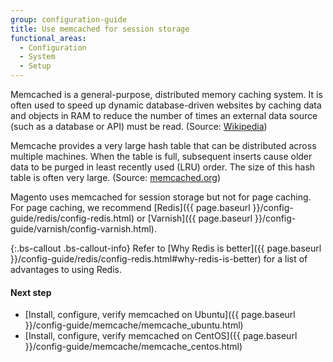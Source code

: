 ```yaml
---
group: configuration-guide
title: Use memcached for session storage
functional_areas:
  - Configuration
  - System
  - Setup
---
```


Memcached is a general-purpose, distributed memory caching system. It is often used to speed up dynamic database-driven websites by caching data and objects in RAM to reduce the number of times an external data source (such as a database or API) must be read. (Source: [Wikipedia](https://en.wikipedia.org/wiki/Memcached))

Memcache provides a very large hash table that can be distributed across multiple machines. When the table is full, subsequent inserts cause older data to be purged in least recently used (LRU) order. The size of this hash table is often very large. (Source: [memcached.org](http://memcached.org/))

Magento uses memcached for session storage but not for page caching. For page caching, we recommend [Redis]({{ page.baseurl }}/config-guide/redis/config-redis.html) or [Varnish]({{ page.baseurl }}/config-guide/varnish/config-varnish.html).

{:.bs-callout .bs-callout-info}
Refer to [Why Redis is better]({{ page.baseurl }}/config-guide/redis/config-redis.html#why-redis-is-better) for a list of advantages to using Redis.

#### Next step

*   [Install, configure, verify memcached on Ubuntu]({{ page.baseurl }}/config-guide/memcache/memcache_ubuntu.html)
*   [Install, configure, verify memcached on CentOS]({{ page.baseurl }}/config-guide/memcache/memcache_centos.html)
